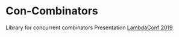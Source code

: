 # Con-Combinators

Library for concurrent combinators
Presentation [LambdaConf 2019](https://lambdaconf.zohobackstage.com/LambdaConf2019#/agenda?day=2&lang=en&sessionId=6967000000359677)

